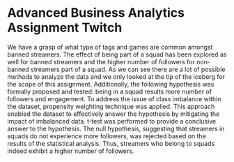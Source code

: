 # Advanced Business Analytics Assignment Twitch

We have a grasp of what type of tags and games are common amongst banned streamers.
The effect of being part of a squad has been explored as well for banned streamers and the higher
number of followers for non‐banned streamers part of a squad. As we can see there are a lot of
possible methods to analyze the data and we only looked at the tip of the iceberg for the scope of
this assignment. Additionally, the following hypothesis was formally proposed and tested: being in
a squad results more number of followers and engagement.
To address the issue of class imbalance within the dataset, propensity weighting technique was
applied. This approach enabled the dataset to effectively answer the hypothesis by mitigating the
impact of imbalanced data.
t‐test was performed to provide a conclusive answer to the hypothesis. The null hypothesis, suggesting
that streamers in squads do not experience more followers, was rejected based on the results of
the statistical analysis. Thus, streamers who belong to squads indeed exhibit a higher number of
followers.
